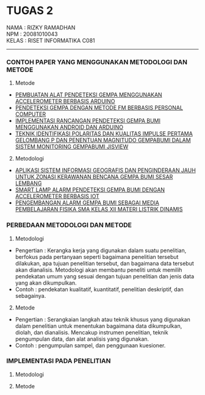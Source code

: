 # TUGAS 2

 NAMA  : RIZKY RAMADHAN  <br> 
 NPM   : 20081010043 <br>
 KELAS : RISET INFORMATIKA C081  <hr>
 
### CONTOH PAPER YANG MENGGUNAKAN METODOLOGI DAN METODE
1. Metode
- [PEMBUATAN ALAT PENDETEKSI GEMPA MENGGUNAKAN ACCELEROMETER BERBASIS ARDUINO](https://repository.bsi.ac.id/index.php/unduh/item/236888/Jurnal-Deteksi-Gempa.pdf)
- [PENDETEKSI GEMPA DENGAN METODE FM BERBASIS PERSONAL COMPUTER](https://jurnal.darmajaya.ac.id/index.php/JurnalInformatika/article/view/173/pdf)
- [IMPLEMENTASI RANCANGAN PENDETEKSI GEMPA BUMI MENGGUNAKAN ANDROID DAN ARDUINO](https://ejournal.unibabwi.ac.id/index.php/Zetroem/article/view/2711/1682)
- [TEKNIK IDENTIFIKASI POLARITAS DAN KUALITAS IMPULSE PERTAMA GELOMBANG P DAN PENENTUAN MAGNITUDO GEMPABUMI DALAM SISTEM MONITORING GEMPABUMI JISVIEW](https://download.garuda.kemdikbud.go.id/article.php?article=2831643&val=14638&title=TEKNIK%20IDENTIFIKASI%20POLARITAS%20DAN%20KUALITAS%20IMPULSE%20PERTAMA%20GELOMBANG%20P%20DAN%20PENENTUAN%20MAGNITUDO%20GEMPABUMI%20DALAM%20SISTEM%20MONITORING%20GEMPABUMI%20JISVIEW)


2. Metodologi
- [APLIKASI SISTEM INFORMASI GEOGRAFIS DAN PENGINDERAAN JAUH UNTUK ZONASI KERAWANAN BENCANA GEMPA BUMI SESAR LEMBANG](https://perpustakaan.bnpb.go.id/jurnal/index.php/JDPB/article/download/117/87)
- [SMART LAMP ALARM PENDETEKSI GEMPA BUMI DENGAN ACCELEROMETER BERBASIS IOT](https://repository.uinjkt.ac.id/dspace/bitstream/123456789/65046/1/AVIATI%20YUNIAR-FST.pdf)
- [PENGEMBANGAN ALARM GEMPA BUMI SEBAGAI MEDIA PEMBELAJARAN FISIKA SMA KELAS XII MATERI LISTRIK DINAMIS](http://repository.radenintan.ac.id/5721/1/skripsi.pdf)

### PERBEDAAN METODOLOGI DAN METODE

1. Metodologi
- Pengertian : Kerangka kerja yang digunakan dalam suatu penelitian, berfokus pada pertanyaan seperti bagaimana penelitian tersebut dilakukan, apa tujuan penelitian tersebut, dan bagaimana data tersebut akan dianalisis. Metodologi akan membantu peneliti untuk memilih pendekatan umum yang sesuai dengan tujuan penelitian dan jenis data yang akan dikumpulkan.
- Contoh : pendekatan kualitatif, kuantitatif, penelitian deskriptif, dan sebagainya.

2. Metode
- Pengertian : Serangkaian langkah atau teknik khusus yang digunakan dalam penelitian untuk menentukan bagaimana data dikumpulkan, diolah, dan dianalisis. Mencakup instrumen penelitian, teknik pengumpulan data, dan alat analisis yang digunakan.
- Contoh : pengumpulan sampel, dan penggunaan kuesioner.

### IMPLEMENTASI PADA PENELITIAN
1. Metodologi

2. Metode

